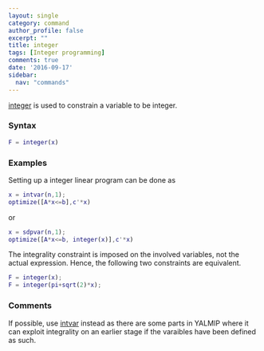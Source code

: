 ```yaml
---
layout: single
category: command
author_profile: false
excerpt: ""
title: integer
tags: [Integer programming]
comments: true
date: '2016-09-17'
sidebar:
  nav: "commands"
---
```


[integer](/command/integer)  is used to constrain a variable to be integer.

### Syntax

````matlab
F = integer(x)
````


### Examples

Setting up a integer linear program can be done as

````matlab
x = intvar(n,1);
optimize([A*x<=b],c'*x)
````

or

````matlab
x = sdpvar(n,1);
optimize([A*x<=b, integer(x)],c'*x)
````

The integrality constraint is imposed on the involved variables, not the actual expression. Hence, the following two constraints are equivalent.

````matlab
F = integer(x);
F = integer(pi+sqrt(2)*x);
````

### Comments
If possible, use [intvar](/command/intvar) instead as there are some parts in YALMIP where it can exploit integrality on an earlier stage if the varaibles have been defined as such.
